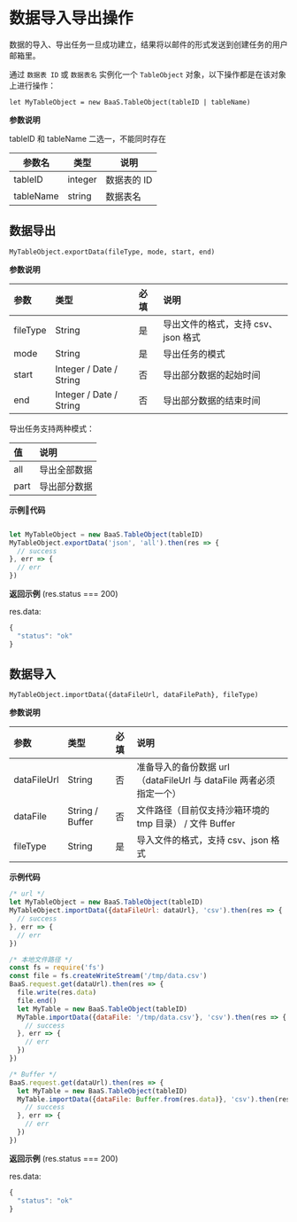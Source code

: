 # 数据导入导出操作

数据的导入、导出任务一旦成功建立，结果将以邮件的形式发送到创建任务的用户邮箱里。

通过 `数据表 ID` 或 `数据表名` 实例化一个 `TableObject` 对象，以下操作都是在该对象上进行操作：

`let MyTableObject = new BaaS.TableObject(tableID | tableName)`

**参数说明**

tableID 和 tableName 二选一，不能同时存在

| 参数名    | 类型    | 说明                                 |
|-----------|---------|--------------------------------------|
| tableID   | integer | 数据表的 ID                          |
| tableName | string  | 数据表名                             |

## 数据导出

`MyTableObject.exportData(fileType, mode, start, end)`

**参数说明**

| 参数      | 类型   | 必填 | 说明 |
| :-----   | :-----  | :-- | :---|
| fileType | String  |  是 | 导出文件的格式，支持 csv、json 格式 |
| mode     | String  |  是  | 导出任务的模式|
| start    | Integer / Date / String |  否  | 导出部分数据的起始时间 |
| end      | Integer / Date / String |  否  | 导出部分数据的结束时间 |

导出任务支持两种模式：

|    值   |    说明      |
| :-----  | :---------  |
| all     |  导出全部数据 |
| part    |  导出部分数据 |

**示例代码**

```js

let MyTableObject = new BaaS.TableObject(tableID)
MyTableObject.exportData('json', 'all').then(res => {
  // success
}, err => {
  // err
})
```

**返回示例** (res.status === 200)

res.data:
```js
{
  "status": "ok"
}
```


## 数据导入

`MyTableObject.importData({dataFileUrl, dataFilePath}, fileType)`

**参数说明**

| 参数         | 类型     | 必填 | 说明 |
| :-----      | :-----  | :-- | :---|
| dataFileUrl | String  |  否  | 准备导入的备份数据 url （dataFileUrl 与 dataFile 两者必须指定一个） |
| dataFile    | String / Buffer |  否  | 文件路径（目前仅支持沙箱环境的 tmp 目录） / 文件 Buffer |
| fileType    | String  |  是 | 导入文件的格式，支持 csv、json 格式 |

**示例代码**

```js
/* url */
let MyTableObject = new BaaS.TableObject(tableID)
MyTableObject.importData({dataFileUrl: dataUrl}, 'csv').then(res => {
  // success
}, err => {
  // err
})

/* 本地文件路径 */
const fs = require('fs')
const file = fs.createWriteStream('/tmp/data.csv')
BaaS.request.get(dataUrl).then(res => {
  file.write(res.data)
  file.end()
  let MyTable = new BaaS.TableObject(tableID)
  MyTable.importData({dataFile: '/tmp/data.csv'}, 'csv').then(res => {
    // success
  }, err => {
    // err
  })
})

/* Buffer */
BaaS.request.get(dataUrl).then(res => {
  let MyTable = new BaaS.TableObject(tableID)
  MyTable.importData({dataFile: Buffer.from(res.data)}, 'csv').then(res => {
    // success
  }, err => {
    // err
  })
})
```

**返回示例** (res.status === 200)

res.data:
```js
{
  "status": "ok"
}
```

